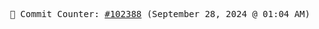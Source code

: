 <p align="center">
    <samp>
        📮 Commit Counter: <a href="https://github.com/Javascript-void0/Javascript-void0/commits/main">#102388</a> (September 28, 2024 @ 01:04 AM)
    </samp>
</p>